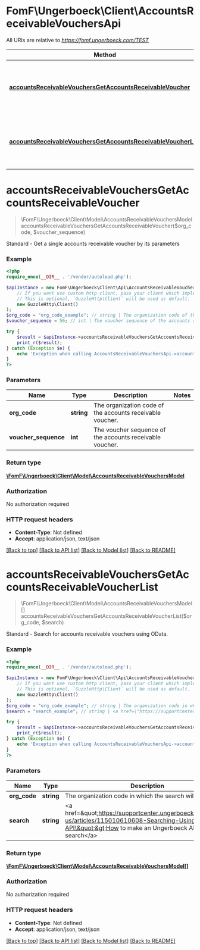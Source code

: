 # FomF\Ungerboeck\Client\AccountsReceivableVouchersApi

All URIs are relative to *https://fomf.ungerboeck.com/TEST*

Method | HTTP request | Description
------------- | ------------- | -------------
[**accountsReceivableVouchersGetAccountsReceivableVoucher**](AccountsReceivableVouchersApi.md#accountsReceivableVouchersGetAccountsReceivableVoucher) | **GET** /api/v1/AccountsReceivableVouchers/{OrgCode}/{VoucherSequence} | Standard - Get a single accounts receivable voucher by its parameters
[**accountsReceivableVouchersGetAccountsReceivableVoucherList**](AccountsReceivableVouchersApi.md#accountsReceivableVouchersGetAccountsReceivableVoucherList) | **GET** /api/v1/AccountsReceivableVouchers/{OrgCode} | Standard - Search for accounts receivable vouchers using OData.


# **accountsReceivableVouchersGetAccountsReceivableVoucher**
> \FomF\Ungerboeck\Client\Model\AccountsReceivableVouchersModel accountsReceivableVouchersGetAccountsReceivableVoucher($org_code, $voucher_sequence)

Standard - Get a single accounts receivable voucher by its parameters

### Example
```php
<?php
require_once(__DIR__ . '/vendor/autoload.php');

$apiInstance = new FomF\Ungerboeck\Client\Api\AccountsReceivableVouchersApi(
    // If you want use custom http client, pass your client which implements `GuzzleHttp\ClientInterface`.
    // This is optional, `GuzzleHttp\Client` will be used as default.
    new GuzzleHttp\Client()
);
$org_code = "org_code_example"; // string | The organization code of the accounts receivable voucher.
$voucher_sequence = 56; // int | The voucher sequence of the accounts receivable voucher.

try {
    $result = $apiInstance->accountsReceivableVouchersGetAccountsReceivableVoucher($org_code, $voucher_sequence);
    print_r($result);
} catch (Exception $e) {
    echo 'Exception when calling AccountsReceivableVouchersApi->accountsReceivableVouchersGetAccountsReceivableVoucher: ', $e->getMessage(), PHP_EOL;
}
?>
```

### Parameters

Name | Type | Description  | Notes
------------- | ------------- | ------------- | -------------
 **org_code** | **string**| The organization code of the accounts receivable voucher. |
 **voucher_sequence** | **int**| The voucher sequence of the accounts receivable voucher. |

### Return type

[**\FomF\Ungerboeck\Client\Model\AccountsReceivableVouchersModel**](../Model/AccountsReceivableVouchersModel.md)

### Authorization

No authorization required

### HTTP request headers

 - **Content-Type**: Not defined
 - **Accept**: application/json, text/json

[[Back to top]](#) [[Back to API list]](../../README.md#documentation-for-api-endpoints) [[Back to Model list]](../../README.md#documentation-for-models) [[Back to README]](../../README.md)

# **accountsReceivableVouchersGetAccountsReceivableVoucherList**
> \FomF\Ungerboeck\Client\Model\AccountsReceivableVouchersModel[] accountsReceivableVouchersGetAccountsReceivableVoucherList($org_code, $search)

Standard - Search for accounts receivable vouchers using OData.

### Example
```php
<?php
require_once(__DIR__ . '/vendor/autoload.php');

$apiInstance = new FomF\Ungerboeck\Client\Api\AccountsReceivableVouchersApi(
    // If you want use custom http client, pass your client which implements `GuzzleHttp\ClientInterface`.
    // This is optional, `GuzzleHttp\Client` will be used as default.
    new GuzzleHttp\Client()
);
$org_code = "org_code_example"; // string | The organization code in which the search will take place
$search = "search_example"; // string | <a href=\"https://supportcenter.ungerboeck.com/hc/en-us/articles/115010610608-Searching-Using-the-API\">How to make an Ungerboeck API search</a>

try {
    $result = $apiInstance->accountsReceivableVouchersGetAccountsReceivableVoucherList($org_code, $search);
    print_r($result);
} catch (Exception $e) {
    echo 'Exception when calling AccountsReceivableVouchersApi->accountsReceivableVouchersGetAccountsReceivableVoucherList: ', $e->getMessage(), PHP_EOL;
}
?>
```

### Parameters

Name | Type | Description  | Notes
------------- | ------------- | ------------- | -------------
 **org_code** | **string**| The organization code in which the search will take place |
 **search** | **string**| &lt;a href&#x3D;\&quot;https://supportcenter.ungerboeck.com/hc/en-us/articles/115010610608-Searching-Using-the-API\&quot;&gt;How to make an Ungerboeck API search&lt;/a&gt; |

### Return type

[**\FomF\Ungerboeck\Client\Model\AccountsReceivableVouchersModel[]**](../Model/AccountsReceivableVouchersModel.md)

### Authorization

No authorization required

### HTTP request headers

 - **Content-Type**: Not defined
 - **Accept**: application/json, text/json

[[Back to top]](#) [[Back to API list]](../../README.md#documentation-for-api-endpoints) [[Back to Model list]](../../README.md#documentation-for-models) [[Back to README]](../../README.md)

